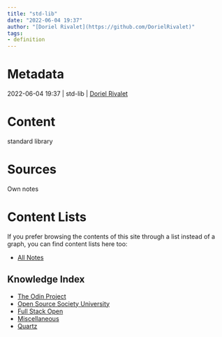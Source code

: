 ```yaml
---
title: "std-lib"
date: "2022-06-04 19:37"
author: "[Doriel Rivalet](https://github.com/DorielRivalet)"
tags:
- definition
---
```


# Metadata
2022-06-04 19:37  | std-lib | [Doriel Rivalet](https://github.com/DorielRivalet)

# Content
standard library

# Sources
Own notes

# Content Lists
If you prefer browsing the contents of this site through a list instead of a graph, you can find content lists here too:

- [All Notes](notes/)

## Knowledge Index
- [The Odin Project](notes/index-list/the-odin-project.md)
- [Open Source Society University](notes/index-list/open-source-society-university.md)
- [Full Stack Open](notes/index-list/fullstack-open.md)
- [Miscellaneous](notes/index-list/miscellaneous.md)
- [Quartz](notes/index-list/quartz.md)

